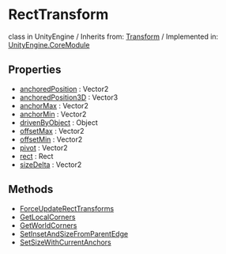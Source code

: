 # RectTransform
class in UnityEngine
 / Inherits from: <a href="https://docs.unity3d.com/6000.1/Documentation/ScriptReference/Transform.html">Transform</a> / Implemented in: <a href="https://docs.unity3d.com/6000.1/Documentation/ScriptReference/UnityEngine.CoreModule.html">UnityEngine.CoreModule</a>

## Properties
- <a href="https://docs.unity3d.com/6000.1/Documentation/ScriptReference/RectTransform-anchoredPosition.html">anchoredPosition</a> : Vector2
- <a href="https://docs.unity3d.com/6000.1/Documentation/ScriptReference/RectTransform-anchoredPosition3D.html">anchoredPosition3D</a> : Vector3
- <a href="https://docs.unity3d.com/6000.1/Documentation/ScriptReference/RectTransform-anchorMax.html">anchorMax</a> : Vector2
- <a href="https://docs.unity3d.com/6000.1/Documentation/ScriptReference/RectTransform-anchorMin.html">anchorMin</a> : Vector2
- <a href="https://docs.unity3d.com/6000.1/Documentation/ScriptReference/RectTransform-drivenByObject.html">drivenByObject</a> : Object
- <a href="https://docs.unity3d.com/6000.1/Documentation/ScriptReference/RectTransform-offsetMax.html">offsetMax</a> : Vector2
- <a href="https://docs.unity3d.com/6000.1/Documentation/ScriptReference/RectTransform-offsetMin.html">offsetMin</a> : Vector2
- <a href="https://docs.unity3d.com/6000.1/Documentation/ScriptReference/RectTransform-pivot.html">pivot</a> : Vector2
- <a href="https://docs.unity3d.com/6000.1/Documentation/ScriptReference/RectTransform-rect.html">rect</a> : Rect
- <a href="https://docs.unity3d.com/6000.1/Documentation/ScriptReference/RectTransform-sizeDelta.html">sizeDelta</a> : Vector2

## Methods
- <a href="https://docs.unity3d.com/6000.1/Documentation/ScriptReference/RectTransform.ForceUpdateRectTransforms.html">ForceUpdateRectTransforms</a>
- <a href="https://docs.unity3d.com/6000.1/Documentation/ScriptReference/RectTransform.GetLocalCorners.html">GetLocalCorners</a>
- <a href="https://docs.unity3d.com/6000.1/Documentation/ScriptReference/RectTransform.GetWorldCorners.html">GetWorldCorners</a>
- <a href="https://docs.unity3d.com/6000.1/Documentation/ScriptReference/RectTransform.SetInsetAndSizeFromParentEdge.html">SetInsetAndSizeFromParentEdge</a>
- <a href="https://docs.unity3d.com/6000.1/Documentation/ScriptReference/RectTransform.SetSizeWithCurrentAnchors.html">SetSizeWithCurrentAnchors</a>
